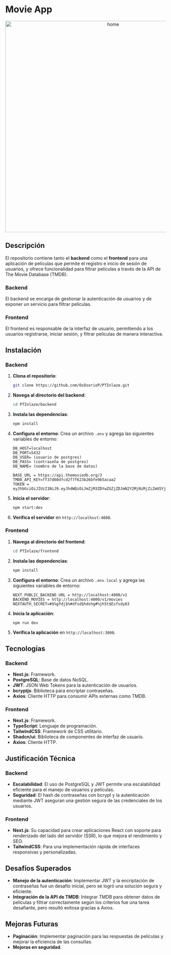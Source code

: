 # Movie App 

  <p align="center">
     <img src="https://github.com/OsOsorioP/PTInlaze/blob/main/FilmCut02.webp" alt="home" title="Pantalla de inicio" width="660">
   </p>

## Descripción

El repositorio contiene tanto el **backend** como el **frontend** para una aplicación de películas que permite el registro e inicio de sesión de usuarios, y ofrece funcionalidad para filtrar películas a través de la API de The Movie Database (TMDB).

### Backend
El backend se encarga de gestionar la autenticación de usuarios y de exponer un servicio para filtrar películas.

### Frontend
El frontend es responsable de la interfaz de usuario, permitiendo a los usuarios registrarse, iniciar sesión, y filtrar películas de manera interactiva.

## Instalación

### Backend

1. **Clona el repositorio**:
   ```bash
   git clone https://github.com/OsOsorioP/PTInlaze.git
   ```

2. **Navega al directorio del backend**:
   ```bash
   cd PTInlaze/backend
   ```

3. **Instala las dependencias**:
   ```bash
   npm install
   ```

4. **Configura el entorno**:
   Crea un archivo `.env` y agrega las siguientes variables de entorno:

   ```env
   DB_HOST=localhost
   DB_PORT=5432
   DB_USER= (usuario de postgres)
   DB_PASS= (contraseña de postgres)
   DB_NAME= (nombre de la base de datos)

   BASE_URL = https://api.themoviedb.org/3
   TMDB_API_KEY=ff37d60dfcd2f7f623b26bfe9b5acaa2
   TOKEN = eyJhbGciOiJIUzI1NiJ9.eyJhdWQiOiJmZjM3ZDYwZGZjZDJmN2Y2MjNiMjZiZmU5YjVhY2FhMiIsIm5iZiI6MTczMzc4MDI3My45NDMsInN1YiI6IjY3NTc2MzMxOWUxMmZhMjVlOGZiZjRlNSIsInNjb3BlcyI6WyJhcGlfcmVhZCJdLCJ2ZXJzaW9uIjoxfQ.gRLqZHF4WpAxVfAOcdqDKqvPJ6X0LTAdv4f01tth71U
   ```

5. **Inicia el servidor**:
   ```bash
   npm start:dev
   ```

6. **Verifica el servidor** en `http://localhost:4000`.

### Frontend

1. **Navega al directorio del frontend**:
   ```bash
   cd PTInlaze/frontend
   ```

2. **Instala las dependencias**:
   ```bash
   npm install
   ```

3. **Configura el entorno**:
   Crea un archivo `.env.local` y agrega las siguientes variables de entorno:

   ```env
   NEXT_PUBLIC_BACKEND_URL = http://localhost:4000/v1
   BACKEND_MOVIES = http://localhost:4000/v1/movies
   NEXTAUTH_SECRET=#$%gfdj$%#dfsd$hdshg#%jh5t$Esfsdy83
   ```

4. **Inicia la aplicación**:
   ```bash
   npm run dev
   ```

5. **Verifica la aplicación** en `http://localhost:3000`.

## Tecnologías

### Backend

- **Nest.js**: Framework.
- **PostgreSQL**: Base de datos NoSQL.
- **JWT**: JSON Web Tokens para la autenticación de usuarios.
- **bcryptjs**: Biblioteca para encriptar contraseñas.
- **Axios**: Cliente HTTP para consumir APIs externas como TMDB.

### Frontend

- **Next.js**: Framework.
- **TypeScript**: Lenguaje de programación.
- **TailwindCSS**: Framework de CSS utilitario.
- **Shadcn/ui**: Biblioteca de componentes de interfaz de usuario.
- **Axios**: Cliente HTTP.

## Justificación Técnica

### Backend

- **Escalabilidad**: El uso de PostgreSQL y JWT permite una escalabilidad eficiente para el manejo de usuarios y películas.
- **Seguridad**: El hash de contraseñas con bcrypt y la autenticación mediante JWT aseguran una gestión segura de las credenciales de los usuarios.

### Frontend

- **Next.js**: Su capacidad para crear aplicaciones React con soporte para renderizado del lado del servidor (SSR), lo que mejora el rendimiento y SEO.
- **TailwindCSS**: Para una implementación rápida de interfaces responsivas y personalizadas.
  
## Desafíos Superados

- **Manejo de la autenticación**: Implementar JWT y la encriptación de contraseñas fue un desafío inicial, pero se logró una solución segura y eficiente.
- **Integración de la API de TMDB**: Integrar TMDB para obtener datos de películas y filtrar correctamente según los criterios fue una tarea desafiante, pero resultó exitosa gracias a Axios.

## Mejoras Futuras

- **Paginación**: Implementar paginación para las respuestas de películas y mejorar la eficiencia de las consultas.
- **Mejoras en seguridad**.
